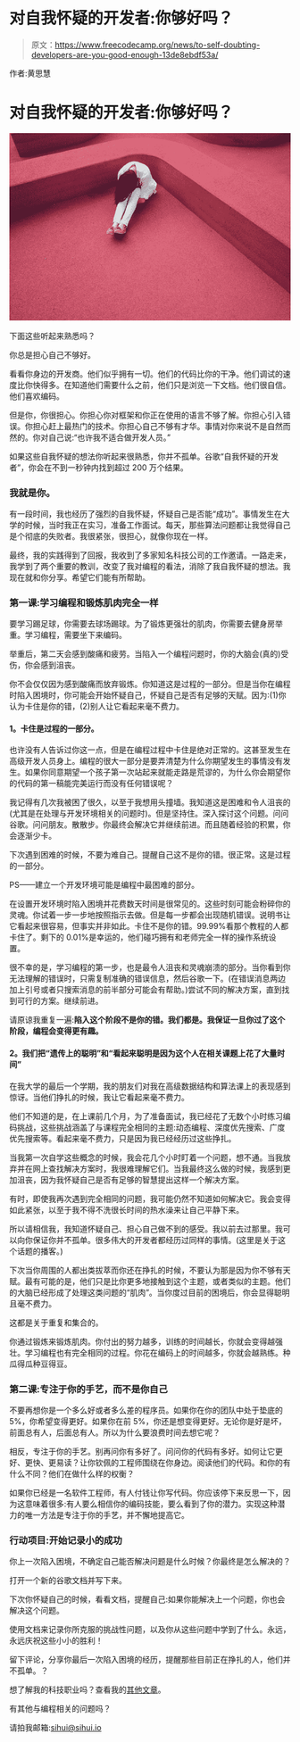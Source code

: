 # 对自我怀疑的开发者:你够好吗？

> 原文：<https://www.freecodecamp.org/news/to-self-doubting-developers-are-you-good-enough-13de8ebdf53a/>

作者:黄思慧

# 对自我怀疑的开发者:你够好吗？

![1*6KarxFu-F1o7YYkPxQCWDA](img/bab5a14502100ce75e4a11b2d969f5c7.png)

下面这些听起来熟悉吗？

你总是担心自己不够好。

看看你身边的开发商。他们似乎拥有一切。他们的代码比你的干净。他们调试的速度比你快得多。在知道他们需要什么之前，他们只是浏览一下文档。他们很自信。他们喜欢编码。

但是你，你很担心。你担心你对框架和你正在使用的语言不够了解。你担心引入错误。你担心赶上最热门的技术。你担心自己不够有才华。事情对你来说不是自然而然的。你对自己说:“也许我不适合做开发人员。”

如果这些自我怀疑的想法你听起来很熟悉，你并不孤单。谷歌“自我怀疑的开发者”，你会在不到一秒钟内找到超过 200 万个结果。

### 我就是你。

有一段时间，我也经历了强烈的自我怀疑，怀疑自己是否能“成功”。事情发生在大学的时候，当时我正在实习，准备工作面试。每天，那些算法问题都让我觉得自己是个彻底的失败者。我很紧张，很担心，就像你现在一样。

最终，我的实践得到了回报，我收到了多家知名科技公司的工作邀请。一路走来，我学到了两个重要的教训，改变了我对编程的看法，消除了我自我怀疑的想法。我现在就和你分享。希望它们能有所帮助。

### 第一课:学习编程和锻炼肌肉完全一样

要学习踢足球，你需要去球场踢球。为了锻炼更强壮的肌肉，你需要去健身房举重。学习编程，需要坐下来编码。

举重后，第二天会感到酸痛和疲劳。当陷入一个编程问题时，你的大脑会(真的)受伤，你会感到沮丧。

你不会仅仅因为感到酸痛而放弃锻炼。你知道这是过程的一部分。但是当你在编程时陷入困境时，你可能会开始怀疑自己，怀疑自己是否有足够的天赋。因为:(1)你认为卡住是你的错，(2)别人让它看起来毫不费力。

#### **1。卡住是过程的一部分。**

也许没有人告诉过你这一点，但是在编程过程中卡住是绝对正常的。这甚至发生在高级开发人员身上。编程的很大一部分是要弄清楚为什么你期望发生的事情没有发生。如果你同意期望一个孩子第一次站起来就能走路是荒谬的，为什么你会期望你的代码的第一稿能完美运行而没有任何错误呢？

我记得有几次我被困了很久，以至于我想用头撞墙。我知道这是困难和令人沮丧的(尤其是在处理与开发环境相关的问题时)。但是坚持住。深入探讨这个问题。问问谷歌。问问朋友。散散步。你最终会解决它并继续前进。而且随着经验的积累，你会逐渐少卡。

下次遇到困难的时候，不要为难自己。提醒自己这不是你的错。很正常。这是过程的一部分。

PS——建立一个开发环境可能是编程中最困难的部分。

在设置开发环境时陷入困境并花费数天时间是很常见的。这些时刻可能会粉碎你的灵魂。你试着一步一步地按照指示去做。但是每一步都会出现随机错误。说明书让它看起来很容易，但事实并非如此。卡住不是你的错。99.99%看那个教程的人都卡住了。剩下的 0.01%是幸运的，他们碰巧拥有和老师完全一样的操作系统设置。

很不幸的是，学习编程的第一步，也是最令人沮丧和灵魂崩溃的部分。当你看到你无法理解的错误时，只需复制准确的错误信息，然后谷歌一下。(在错误消息两边加上引号或者只搜索消息的前半部分可能会有帮助。)尝试不同的解决方案，直到找到可行的方案。继续前进。

请原谅我重复一遍:**陷入这个阶段不是你的错。我们都是。我保证一旦你过了这个阶段，编程会变得更有趣。**

#### **2。我们把“**遗传上的**聪明”和“看起来聪明是因为这个人在相关课题上花了大量时间”**

在我大学的最后一个学期，我的朋友们对我在高级数据结构和算法课上的表现感到惊讶。当他们挣扎的时候，我让它看起来毫不费力。

他们不知道的是，在上课前几个月，为了准备面试，我已经花了无数个小时练习编码挑战，这些挑战涵盖了与课程完全相同的主题:动态编程、深度优先搜索、广度优先搜索等。看起来毫不费力，只是因为我已经经历过这些挣扎。

当我第一次自学这些概念的时候，我会花几个小时盯着一个问题，想不通。当我放弃并在网上查找解决方案时，我很难理解它们。当我最终这么做的时候，我感到更加沮丧，因为我怀疑自己是否有足够的智慧提出这样一个解决方案。

有时，即使我再次遇到完全相同的问题，我可能仍然不知道如何解决它。我会变得如此紧张，以至于我不得不洗很长时间的热水澡来让自己平静下来。

所以请相信我，我知道怀疑自己、担心自己做不到的感受。我以前去过那里。我可以向你保证你并不孤单。很多伟大的开发者都经历过同样的事情。(这里是关于这个话题的播客。)

下次当你周围的人都出类拔萃而你还在挣扎的时候，不要认为那是因为你不够有天赋。最有可能的是，他们只是比你更多地接触到这个主题，或者类似的主题。他们的大脑已经形成了处理这类问题的“肌肉”。当你度过目前的困境后，你会显得聪明且毫不费力。

这都是关于重复和集合的。

你通过锻炼来锻炼肌肉。你付出的努力越多，训练的时间越长，你就会变得越强壮。学习编程也有完全相同的过程。你花在编码上的时间越多，你就会越熟练。种瓜得瓜种豆得豆。

### 第二课:专注于你的手艺，而不是你自己

不要再想你是一个多么好或者多么差的程序员。如果你在你的团队中处于垫底的 5%，你希望变得更好。如果你在前 5%，你还是想变得更好。无论你是好是坏，前面总有人，后面总有人。所以为什么要浪费时间去想它呢？

相反，专注于你的手艺。别再问你有多好了。问问你的代码有多好。如何让它更好、更快、更易读？让你钦佩的工程师围绕在你身边。阅读他们的代码。和你的有什么不同？他们在做什么样的权衡？

如果你已经是一名软件工程师，有人付钱让你写代码。你应该停下来反思一下，因为这意味着很多:有人要么相信你的编码技能，要么看到了你的潜力。实现这种潜力的唯一方法是专注于你的手艺，并不懈地提高它。

### 行动项目:开始记录小的成功

你上一次陷入困境，不确定自己能否解决问题是什么时候？你最终是怎么解决的？

打开一个新的谷歌文档并写下来。

下次你怀疑自己的时候，看看文档，提醒自己:如果你能解决上一个问题，你也会解决这个问题。

使用文档来记录你所克服的挑战性问题，以及你从这些问题中学到了什么。永远，永远庆祝这些小小的胜利！

留下评论，分享你最后一次陷入困境的经历，提醒那些目前正在挣扎的人，他们并不孤单。？

想了解我的科技职业吗？查看我的[其他文章](http://www.sihui.io/category/career/)。

有其他与编程相关的问题吗？

请拍我邮箱:sihui@sihui.io
